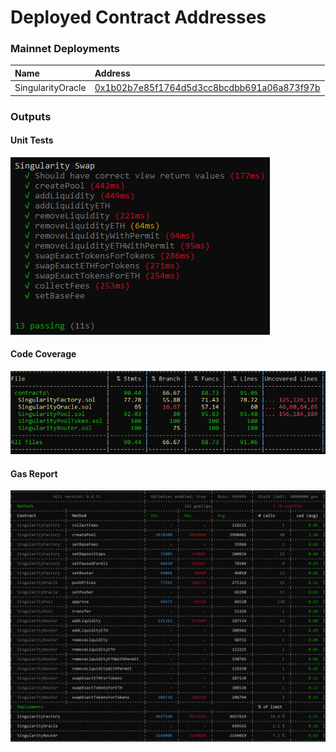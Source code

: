 # Deployed Contract Addresses

### Mainnet Deployments

| Name | Address |
| :--- | :--- |
| SingularityOracle | [0x1b02b7e85f1764d5d3cc8bcdbb691a06a873f97b](https://ftmscan.com/address/0x1b02b7e85f1764d5d3cc8bcdbb691a06a873f97b#code) |

### Outputs
#### Unit Tests
![](tests.png)

#### Code Coverage
![](coverage.png)

#### Gas Report
![](gas-report.png)